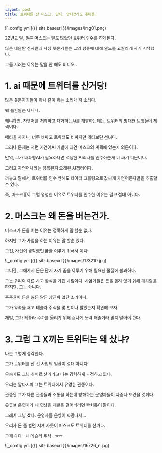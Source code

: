 ```yaml
---
layout: post
title: 트위터를 산 머스크. 단지, 안타깝게도 취미용.
---
```


![_config.yml]({{ site.baseurl }}/images/img01.png)

22년도 말, 일론 머스크는 말도 많았던 트위터 인수를 하게된다.

많은 테슬람 신자들과 자칭 좆문가들은 그의 행동에 대해 쉴드를 오질라게 치기 시작했다.

그들 저러는 이유는 말을 안 해도 비디오..


# 1. ai 때문에 트위터를 산거당!

많은 좆문자가들이 하나 같이 하는 소리가 저 소리다.

뭐 틀린말은 아니다.

왜냐하면, 자연어를 처리하고 대화하는Ai를 개발하는데는, 트위터의 방대한 트윗들이 제격이다.

메타을 사자니, 너무 비싸고 트위터도 비싸지만 메타보단 선녀다. 

그러나 문제는 저런 자연어AI 개발에 과연 머스크의 계획에 있는지 의문이다.

만약, 그가 대화형AI가 필요하다면 적당한 AI회사를 인수하는게 더 싸기 때문이다.

그리고 자연어처리는 정복된지 오래된 AI챕터이다.   

까놓고 말해서, 트위터를 인수 안해도 데이터 크롤링으로 값싸게 자연어문자열을 추출할 수 있다.

즉, 머스크홍이 그럴 멍청한 이유로 트위터를 인수한 이유는 결코 절대 아니다.


# 2. 머스크는 왜 돈을 버는건가.

머스크가 돈을 버는 이유는 정확하게 말 할순 없다.

하지만 그가 사업을 하는 이유는 말 할순 있다.

그건, 자신이 생각했던 꿈을 이루기 위해서 이다.

![_config.yml]({{ site.baseurl }}/images/173210.jpg)


그니깐, 그에게서 돈은 단지 자기 꿈을 이루기 위해 필요한 물질에 불과하다.

그는 우리와 다른 사고 방식을 가진 사람이다. 사업가들은 돈을 잃지 않기 위해 개지랄을 하지만, 그는 아니다.

주주들이 돈을 잃든 말든 상관이 없단 소리이다.

그가 약속을 깨고 테슬라 주식을 몇 번이나 팔았는지 확인해 보자.

제발, 그가 테슬라 주가를 올리기 위해 존나게 노력 해줄거라 믿지 말아야 한다.


# 3. 그럼 그 X끼는 트위터는 왜 샀냐?

나는 그렇게 생각한다.

그가 트위터를 산 건 사업의 일환이 절대 아니다.

우숩게도 그냥 취미로 산거라고 나는 강력하게 추정하고 있다.

우리는 알다시피 그는 트위터에서 유명한 관종이다.

관종인 그가 다른 관종들과 소통을 하는데 방해하는 운영자들이 짜증나 보였을 것이다.

유튜브 운영자가 내 영상을 제한을 걸어버리면 빡치듯이 말이다.

그래서 그냥 샀다. 운영자들 운영이 짜증나서...

우리가 돈 좀 벌면 시계 사듯이 머스크도 트위터를 산거다.

그게 다다.. 내 테슬라 주식.. ㅠㅠ

![_config.yml]({{ site.baseurl }}/images/16726_n.jpg)
